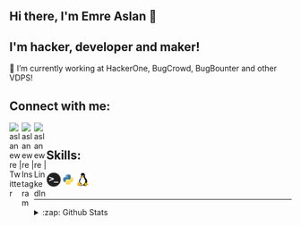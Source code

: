 ## Hi there, I'm Emre Aslan 👋

## I'm hacker, developer and maker!

🔭 I’m currently working at HackerOne, BugCrowd, BugBounter and other VDPS!

## Connect with me:

[<img align="left" alt="aslanewre | Twitter" width="22px" src="https://cdn.jsdelivr.net/npm/simple-icons@v3/icons/twitter.svg" />][twitter]
[<img align="left" alt="aslanewre | Instagram" width="22px" src="https://cdn.jsdelivr.net/npm/simple-icons@v3/icons/instagram.svg" />][instagram]
[<img align="left" alt="aslanewre | LinkedIn" width="22px" src="https://cdn.jsdelivr.net/npm/simple-icons@v3/icons/linkedin.svg" />][linkedin]
<br />

## Skills:

<img align="left" alt="Terminal" width="26px" src="https://raw.githubusercontent.com/github/explore/80688e429a7d4ef2fca1e82350fe8e3517d3494d/topics/terminal/terminal.png" />
<img align="left" alt="Python" width="26px" src="https://raw.githubusercontent.com/github/explore/80688e429a7d4ef2fca1e82350fe8e3517d3494d/topics/python/python.png" />
<img align="left" alt="Python" width="26px" src="https://raw.githubusercontent.com/github/explore/80688e429a7d4ef2fca1e82350fe8e3517d3494d/topics/linux/linux.png" />



<br />
<br />

---

</details>

<details>
  <summary>:zap: Github Stats</summary>

  <img align="left" alt="Emre Aslan's Github Stats" src="https://github-readme-stats.codestackr.vercel.app/api?username=aslanemre&show_icons=true&hide_border=true" />

</details>

[twitter]: https://twitter.com/aslanewre
[instagram]: https://instagram.com/aslanewre
[linkedin]: https://linkedin.com/in/emre-a-6b7958157/
